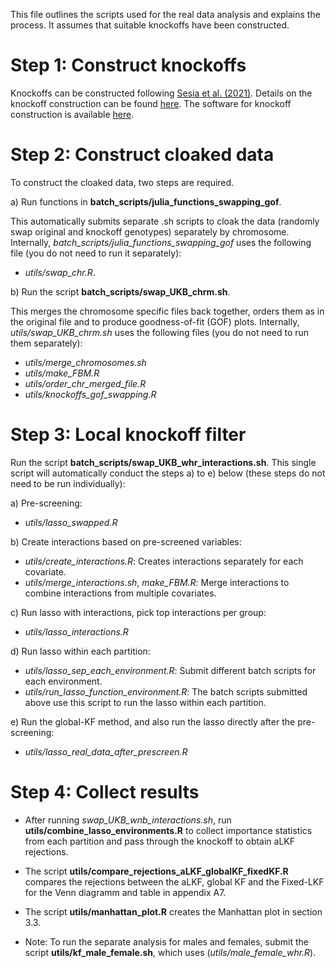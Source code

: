 
This file outlines the scripts used for the real data analysis and explains the process. It assumes that suitable knockoffs have been constructed. 


# Step 1: Construct knockoffs 

Knockoffs can be constructed following [Sesia et al. (2021)](https://www.pnas.org/doi/10.1073/pnas.2105841118). Details on the knockoff construction can be found [here](https://msesia.github.io/knockoffgwas/). The software for knockoff construction is available [here](https://github.com/msesia/knockoffgwas). 

# Step 2: Construct cloaked data 

To construct the cloaked data, two steps are required. 

a) Run functions in **batch_scripts/julia_functions_swapping_gof**.

This automatically submits separate .sh scripts to cloak the data (randomly swap original and knockoff genotypes) separately by chromosome. Internally, *batch_scripts/julia_functions_swapping_gof* uses the following file (you do not need to run it separately): 
   - *utils/swap_chr.R*.

b) Run the script **batch_scripts/swap_UKB_chrm.sh**. 

This merges the chromosome specific files back together, orders them as in the original file and to produce goodness-of-fit (GOF) plots. Internally, *utils/swap_UKB_chrm.sh* uses the following files (you do not need to run them separately):
  - *utils/merge_chromosomes.sh* 
  - *utils/make_FBM.R* 
  - *utils/order_chr_merged_file.R*
  - *utils/knockoffs_gof_swapping.R*

# Step 3: Local knockoff filter 

Run the script **batch_scripts/swap_UKB_whr_interactions.sh**. This single script will automatically conduct the steps a) to e) below (these steps do not need to be run individually): 

a) Pre-screening:
  - *utils/lasso_swapped.R*

b) Create interactions based on pre-screened variables:
  - *utils/create_interactions.R*: Creates interactions separately for each covariate. 
  - *utils/merge_interactions.sh*, *make_FBM.R*: Merge interactions to combine interactions from multiple covariates.

c) Run lasso with interactions, pick top interactions per group:
  - *utils/lasso_interactions.R*

d) Run lasso within each partition:
  - *utils/lasso_sep_each_environment.R*: Submit different batch scripts for each environment.
  - *utils/run_lasso_function_environment.R*: The batch scripts submitted above use this script to run the lasso within each partition.

e) Run the global-KF method, and also run the lasso directly after the pre-screening: 
  - *utils/lasso_real_data_after_prescreen.R*

# Step 4: Collect results

- After running *swap_UKB_wnb_interactions.sh*, run **utils/combine_lasso_environments.R** to collect importance statistics from each partition and pass through the knockoff to obtain aLKF rejections.

- The script **utils/compare_rejections_aLKF_globalKF_fixedKF.R** compares the rejections between the aLKF, global KF and the Fixed-LKF for the Venn diagramm and table in appendix A7.
- The script **utils/manhattan_plot.R** creates the Manhattan plot in section 3.3. 

- Note: To run the separate analysis for males and females, submit the script **utils/kf_male_female.sh**, which uses (*utils/male_female_whr.R*).

